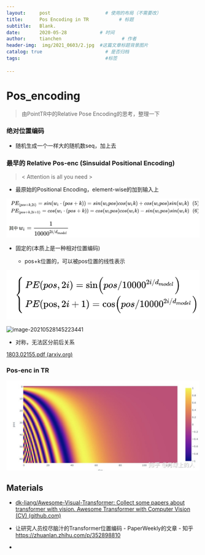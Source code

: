 ```yaml
---
layout:     post                    # 使用的布局（不需要改）
title:      Pos Encoding in TR           # 标题 
subtitle:   Blank.
date:       2020-05-28            # 时间
author:     tianchen                      # 作者
header-img:  img/2021_0603/2.jpg  #这篇文章标题背景图片  
catalog: true                       # 是否归档
tags:                               #标签

---
```




# Pos_encoding

> 由PointTR中的Relative Pose Encoding的思考，整理一下

### 绝对位置编码

* 随机生成一个一样大的随机数seq，加上去

### 最早的 Relative Pos-enc (Sinsuidal Positional Encoding)

> < Attention is all you need >

* 最原始的Positional Encoding，element-wise的加到输入上

![](https://github.com/A-suozhang/MyPicBed/raw/master//img/20210528144813.png)

* 固定的(本质上是一种相对位置编码)

  * pos+k位置的，可以被pos位置的线性表示

    

![](https://github.com/A-suozhang/MyPicBed/raw/master//img/20210528144525.png)

![image-20210528145223441](C:\Users\A-suozhang\AppData\Roaming\Typora\typora-user-images\image-20210528145223441.png)

* 对称，无法区分前后关系



[1803.02155.pdf (arxiv.org)](https://arxiv.org/pdf/1803.02155.pdf)

### Pos-enc in TR

![](https://github.com/A-suozhang/MyPicBed/raw/master//img/20210528145459.png)



## Materials

- [dk-liang/Awesome-Visual-Transformer: Collect some papers about transformer with vision. Awesome Transformer with Computer Vision (CV) (github.com)](https://github.com/dk-liang/Awesome-Visual-Transformer)

- 让研究人员绞尽脑汁的Transformer位置编码 - PaperWeekly的文章 - 知乎 https://zhuanlan.zhihu.com/p/352898810

* 

